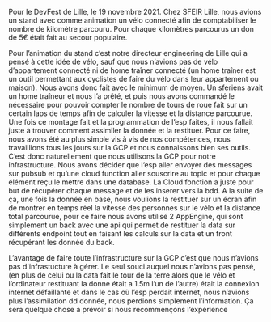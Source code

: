 Pour le DevFest de Lille, le 19 novembre 2021. Chez SFEIR Lille, nous avions un stand avec comme animation un vélo connecté afin de comptabiliser le nombre de kilomètre parcouru. Pour chaque kilomètres parcourus un don de 5€ était fait au secour populaire. 

Pour l’animation du stand c’est notre directeur engineering de Lille qui a pensé à cette idée de vélo, sauf que nous n’avions pas de vélo d’appartement connecté ni de home traîner connecté (un home traîner est un outil permettant aux cyclistes de faire du vélo dans leur appartement ou maison). 
Nous avons donc fait avec le minimum de moyen. Un sferiens avait un home traîneur et nous l’a prêté, et puis nous avons commandé le nécessaire pour pouvoir compter le nombre de tours de roue fait sur un certain laps de temps afin de calculer la vitesse et la distance parcourue. Une fois ce montage fait et la programmation de l’esp faites, il nous fallait juste à trouver comment assimiler la donnée et la restituer. 
Pour ce faire, nous avons été au plus simple vis à vis de nos compétences, nous travaillions tous les jours sur la GCP et nous connaissons bien ses outils. C’est donc naturellement que nous utilisons la GCP pour notre infrastructure. 
Nous avons décider que l‘esp aller envoyer des messages sur pubsub et qu’une cloud function aller souscrire au topic et pour chaque élément reçu le mettre dans une database. La Cloud fonction a juste pour but de récupérer chaque message et de les inserer vers la bdd.
A la suite de ça, une fois la donnée en base, nous voulions la restituer sur un écran afin de montrer en temps réel la vitesse des personnes sur le vélo et la distance total parcourue, pour ce faire nous avons utilisé 2 AppEngine, qui sont simplement un back avec une api qui permet de restituer la data sur différents endpoint tout en faisant les calculs sur la data et un front récupérant les donnée du back. 

L’avantage de faire toute l’infrastructure sur la GCP c’est que nous n’avions pas d'infrastucture à gérer. Le seul souci auquel nous n’avions pas pensé, (en plus de celui ou la data fait le tour de la terre alors que le vélo et l’ordinateur restituant la donne était a 1.5m l’un de l’autre) était la connexion internet défaillante et dans le cas où l’esp perdait internet, nous n’avions plus l’assimilation dd donnée, nous perdions simplement l’information. Ça sera quelque chose à prévoir si nous recommençons l’expérience